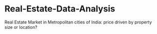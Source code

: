 # Real-Estate-Data-Analysis
Real Estate Market in Metropolitan cities of India: price driven by property size or location?
